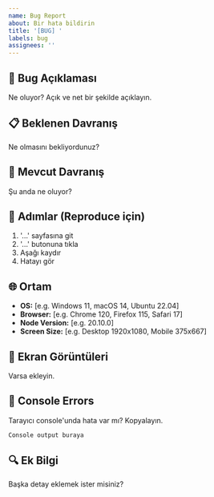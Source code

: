 ```yaml
---
name: Bug Report
about: Bir hata bildirin
title: '[BUG] '
labels: bug
assignees: ''
---
```


## 🐛 Bug Açıklaması

Ne oluyor? Açık ve net bir şekilde açıklayın.

## 📋 Beklenen Davranış

Ne olmasını bekliyordunuz?

## 🔄 Mevcut Davranış

Şu anda ne oluyor?

## 📝 Adımlar (Reproduce için)

1. '...' sayfasına git
2. '...' butonuna tıkla
3. Aşağı kaydır
4. Hatayı gör

## 🌐 Ortam

- **OS:** [e.g. Windows 11, macOS 14, Ubuntu 22.04]
- **Browser:** [e.g. Chrome 120, Firefox 115, Safari 17]
- **Node Version:** [e.g. 20.10.0]
- **Screen Size:** [e.g. Desktop 1920x1080, Mobile 375x667]

## 📸 Ekran Görüntüleri

Varsa ekleyin.

## 📜 Console Errors

Tarayıcı console'unda hata var mı? Kopyalayın.

```
Console output buraya
```

## 🔍 Ek Bilgi

Başka detay eklemek ister misiniz?

